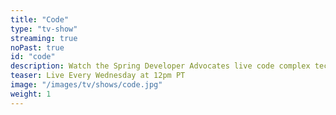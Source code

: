 ```yaml
---
title: "Code"
type: "tv-show"
streaming: true
noPast: true
id: "code"
description: Watch the Spring Developer Advocates live code complex technical topics each week.
teaser: Live Every Wednesday at 12pm PT
image: "/images/tv/shows/code.jpg"
weight: 1
---
```

